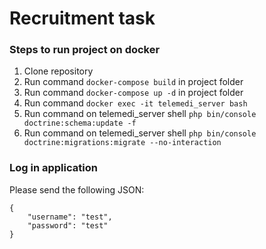 # Recruitment task

### Steps to run project on docker
1. Clone repository
2. Run command `docker-compose build` in project folder
3. Run command `docker-compose up -d` in project folder
4. Run command `docker exec -it telemedi_server bash`
5. Run command on telemedi_server shell `php bin/console doctrine:schema:update -f`
6. Run command on telemedi_server shell `php bin/console doctrine:migrations:migrate --no-interaction`

### Log in application
Please send the following JSON:
```
{
	"username": "test",
	"password": "test"
}
```